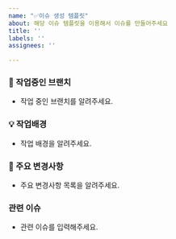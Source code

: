 ```yaml
---
name: "✅이슈 생성 템플릿"
about: 해당 이슈 템플릿을 이용해서 이슈를 만들어주세요
title: ''
labels: ''
assignees: ''

---
```


### 🎋 작업중인 브랜치
- 작업 중인 브랜치를 알려주세요.

### 💡 작업배경
- 작업 배경을 알려주세요.

### 🔑 주요 변경사항
- 주요 변경사항 목록을 알려주세요.

### 관련 이슈
- 관련 이슈를 입력해주세요.
